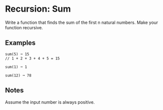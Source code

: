 # Recursion: Sum

Write a function that finds the sum of the first n natural numbers. Make your function recursive.

## Examples

```
sum(5) ➞ 15
// 1 + 2 + 3 + 4 + 5 = 15

sum(1) ➞ 1

sum(12) ➞ 78
```

## Notes

Assume the input number is always positive.
